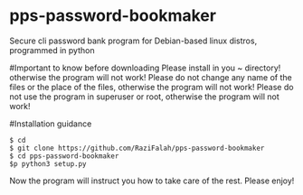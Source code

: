 <h1>pps-password-bookmaker</h1>
Secure cli password bank program for Debian-based linux distros, programmed in python

#Important to know before downloading
Please install in you ~ directory! otherwise the program will not work!
Please do not change any name of the files or the place of the files, otherwise the program will not work!
Please do not use the program in superuser or root, otherwise the program will not work!

#Installation guidance

``$ cd`` </br>
``$ git clone https://github.com/RaziFalah/pps-password-bookmaker`` </br>
``$ cd pps-password-bookmaker`` </br>
``$p python3 setup.py`` </br>

Now the program will instruct you how to take care of the rest. Please enjoy!

